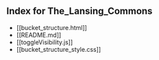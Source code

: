 Index for The_Lansing_Commons
--------------------------------
- [[bucket_structure.html]]
- [[README.md]]
- [[toggleVisibility.js]]
- [[bucket_structure_style.css]]

